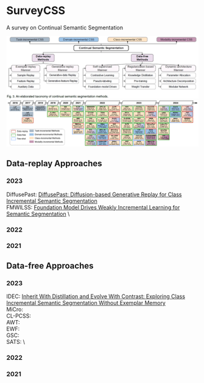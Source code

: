# SurveyCSS
A survey on Continual Semantic Segmentation

![method_classification](illustration/category.png)
![roadmap](illustration/roadmap.png)
## Data-replay Approaches
### 2023
DiffusePast: [DiffusePast: Diffusion-based Generative Replay for Class Incremental Semantic Segmentation](https://arxiv.org/pdf/2308.01127.pdf) \
FMWILSS: [Foundation Model Drives Weakly Incremental Learning for Semantic Segmentation](https://arxiv.org/abs/2302.14250) \

### 2022


### 2021

## Data-free Approaches

### 2023
IDEC: [Inherit With Distillation and Evolve With Contrast: Exploring Class Incremental Semantic Segmentation Without Exemplar Memory](https://ieeexplore.ieee.org/abstract/document/10120962)\
MiCro: \
CL-PCSS: \
AWT: \
EWF: \
GSC: \
SATS: \


### 2022

### 2021




